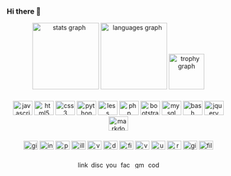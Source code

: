 ### Hi there 👋

<div align="center">
  <img src="https://github-readme-stats.vercel.app/api?hide_title=true&hide_rank=false&show_icons=true&include_all_commits=true&count_private=true&disable_animations=false&locale=en&hide_border=true&username=exa18" height="150" alt="stats graph"  />
  <img src="https://github-readme-stats.vercel.app/api/top-langs?locale=en&hide_title=true&layout=compact&card_width=320&langs_count=5&hide_border=true&username=exa18" height="150" alt="languages graph"  />
  <img src="https://github-profile-trophy.vercel.app/?username=exa18&margin-w=16" height="80" alt="trophy graph"  />
</div>

###

<div align="center">
  <img src="https://cdn.jsdelivr.net/gh/devicons/devicon/icons/javascript/javascript-original.svg" height="32" width="44" alt="javascript logo"  />
  <img src="https://cdn.jsdelivr.net/gh/devicons/devicon/icons/html5/html5-original.svg" height="32" width="44" alt="html5 logo"  />
  <img src="https://cdn.jsdelivr.net/gh/devicons/devicon/icons/css3/css3-original.svg" height="32" width="44" alt="css3 logo"  />
  <img src="https://cdn.jsdelivr.net/gh/devicons/devicon/icons/python/python-original.svg" height="32" width="44" alt="python logo"  />
  <img src="https://cdn.jsdelivr.net/gh/devicons/devicon/icons/less/less-plain-wordmark.svg" height="32" width="44" alt="less logo"  />
  <img src="https://cdn.jsdelivr.net/gh/devicons/devicon/icons/php/php-original.svg" height="32" width="44" alt="php logo"  />
  <img src="https://cdn.jsdelivr.net/gh/devicons/devicon/icons/bootstrap/bootstrap-original.svg" height="32" width="44" alt="bootstrap logo"  />
  <img src="https://cdn.jsdelivr.net/gh/devicons/devicon/icons/mysql/mysql-original.svg" height="32" width="44" alt="mysql logo"  />
  <img src="https://cdn.jsdelivr.net/gh/devicons/devicon/icons/bash/bash-original.svg" height="32" width="44" alt="bash logo"  />
  <img src="https://cdn.jsdelivr.net/gh/devicons/devicon/icons/jquery/jquery-original.svg" height="32" width="44" alt="jquery logo"  />
  <img src="https://cdn.jsdelivr.net/gh/devicons/devicon/icons/markdown/markdown-original.svg" height="32" width="44" alt="markdown logo"  />
</div>

###

<div align="center">
  <img src="https://cdn.jsdelivr.net/gh/devicons/devicon/icons/gimp/gimp-original.svg" height="20" width="32" alt="gimp logo"  />
  <img src="https://cdn.jsdelivr.net/gh/devicons/devicon/icons/inkscape/inkscape-original.svg" height="20" width="32" alt="inkscape logo"  />
  <img src="https://cdn.jsdelivr.net/gh/devicons/devicon/icons/photoshop/photoshop-plain.svg" height="20" width="32" alt="photoshop logo"  />
  <img src="https://cdn.jsdelivr.net/gh/devicons/devicon/icons/illustrator/illustrator-plain.svg" height="20" width="32" alt="illustrator logo"  />
  <img src="https://cdn.jsdelivr.net/gh/devicons/devicon/icons/vscode/vscode-original.svg" height="20" width="32" alt="vscode logo"  />
  <img src="https://cdn.jsdelivr.net/gh/devicons/devicon/icons/debian/debian-original.svg" height="20" width="32" alt="debian logo"  />
  <img src="https://cdn.jsdelivr.net/gh/devicons/devicon/icons/figma/figma-original.svg" height="20" width="32" alt="figma logo"  />
  <img src="https://cdn.jsdelivr.net/gh/devicons/devicon/icons/vagrant/vagrant-original.svg" height="20" width="32" alt="vagrant logo"  />
  <img src="https://cdn.jsdelivr.net/gh/devicons/devicon/icons/ubuntu/ubuntu-plain.svg" height="20" width="32" alt="ubuntu logo"  />
  <img src="https://cdn.jsdelivr.net/gh/devicons/devicon/icons/raspberrypi/raspberrypi-original.svg" height="20" width="32" alt="raspberrypi logo"  />
  <img src="https://cdn.jsdelivr.net/gh/devicons/devicon/icons/git/git-original.svg" height="20" width="32" alt="git logo"  />
  <img src="https://cdn.jsdelivr.net/gh/devicons/devicon/icons/filezilla/filezilla-plain.svg" height="20" width="32" alt="filezilla logo"  />
</div>

###

<div align="center">
  <img src="https://raw.githubusercontent.com/maurodesouza/profile-readme-generator/master/src/assets/icons/social/linkedin/default.svg" width="28" height="16" alt="linkedin logo"  />
  <img src="https://raw.githubusercontent.com/maurodesouza/profile-readme-generator/master/src/assets/icons/social/discord/default.svg" width="28" height="16" alt="discord logo"  />
  <img src="https://raw.githubusercontent.com/maurodesouza/profile-readme-generator/master/src/assets/icons/social/youtube/default.svg" width="28" height="16" alt="youtube logo"  />
  <img src="https://raw.githubusercontent.com/maurodesouza/profile-readme-generator/master/src/assets/icons/social/facebook/default.svg" width="28" height="16" alt="facebook logo"  />
  <img src="https://raw.githubusercontent.com/maurodesouza/profile-readme-generator/master/src/assets/icons/social/gmail/default.svg" width="28" height="16" alt="gmail logo"  />
  <img src="https://raw.githubusercontent.com/maurodesouza/profile-readme-generator/master/src/assets/icons/social/codepen/default.svg" width="28" height="16" alt="codepen logo"  />
</div>

###

<!--
https://profile-readme-generator.com/
-->
